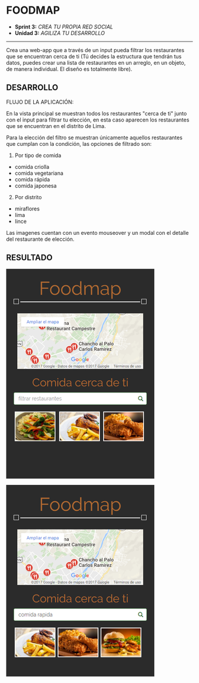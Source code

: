 # FOODMAP

* **Sprint 3:** _CREA TU PROPIA RED SOCIAL_
* **Unidad 3:** _AGILIZA TU DESARROLLO_

***

Crea una web-app que a través de un input pueda filtrar los restaurantes que se encuentran cerca de ti (Tú decides la estructura que tendrán tus datos, puedes crear una lista de restaurantes en un arreglo, en un objeto, de manera individual. El diseño es totalmente libre).

## DESARROLLO

FLUJO DE LA APLICACIÓN:

En la vista principal se muestran todos los restaurantes "cerca de ti" junto con el input para filtrar tu elección, en esta caso aparecen los restaurantes que se encuentran en el distrito de Lima.

Para la elección del filtro se muestran únicamente aquellos restaurantes que cumplan con la condición, las opciones de filtrado son:
1. Por tipo de comida

* comida criolla
* comida vegetariana
* comida rápida
* comida japonesa

2. Por distrito

* miraflores
* lima
* lince

Las imagenes cuentan con un evento mouseover y un modal con el detalle del restaurante de elección.

## RESULTADO

![imagen1](docs/vista-1.png)

![imagen2](docs/filtro.png)
